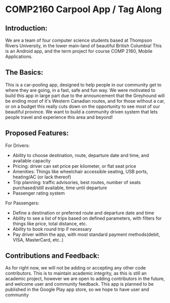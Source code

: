 # COMP2160 Carpool App / Tag Along
Introduction:
----------------------------------
We are a team of four computer science students based at Thompson Rivers University, in the lower main-land of beautiful British Columbia! This is an Android app, and the term project for course COMP 2160, Mobile Applications.

The Basics:
----------------------
This is a car-pooling app, designed to help people in our community get to where they are going, in a fast, safe and fun way. We were motivated to build this app in large part due to the announcement that the Greyhound will be ending most of it's Western Canadian routes, and for those without a car, or on a budget this really cuts down on the opportunity to see most of our beautiful province. We want to build a community driven system that lets people travel and experience this area and beyond!

Proposed Features: 
---------------------
For Drivers:
  - Ability to choose destination, route, departure date and time, and available capacity
  - Pricing: driver can set price per kilometer, or flat seat price
  - Amenities: Things like wheelchair accessible seating, USB ports, heating/AC (or lack thereof)
  - Trip planning: traffic advisories, best routes, number of seats purchased/still available, time until departure
  - Passenger rating system
  
  For Passengers:
   - Define a destination or preferred route and departure date and time
   - Ability to see a list of trips based on defined parameters, with filters for things like price, total distance, etc.
   - Ability to book round trip if necessary
   - Pay driver within the app, with most standard payment methods(debit, VISA, MasterCard, etc..)
   
   Contributions and Feedback:
   --------------------
   As for right now, we will not be adding or accepting any other code contributors. This is to maintain academic integrity, as this is still an academic project, however we are open to adding contributors in the future, and welcome user and community feedback. This app is planned to be published in the Google Play app store, so we hope to have user and community
